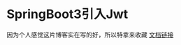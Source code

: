 # SpringBoot3引入Jwt

因为个人感觉这片博客实在写的好，所以特拿来收藏 [文档链接](https://blog.tericcabrel.com/jwt-authentication-springboot-spring-security/)